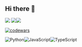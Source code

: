 ## Hi there 👋

![](https://github-profile-summary-cards.vercel.app/api/cards/profile-details?username=Rodionald&theme=github_dark)
![](https://github-profile-summary-cards.vercel.app/api/cards/stats?username=rodionald&theme=github_dark)![](https://github-profile-summary-cards.vercel.app/api/cards/productive-time?username=rodionald&theme=github_dark)

[![codewars](https://www.codewars.com/users/Rodionald/badges/large)](https://www.codewars.com/users/Rodionald)


![Python](https://img.shields.io/badge/python-3670A0?style=for-the-badge&logo=python&logoColor=ffdd54)![JavaScript](https://img.shields.io/badge/javascript-%23323330.svg?style=for-the-badge&logo=javascript&logoColor=%23F7DF1E)![TypeScript](https://img.shields.io/badge/typescript-%23007ACC.svg?style=for-the-badge&logo=typescript&logoColor=white)
<!--
**Rodionald/Rodionald** is a ✨ _special_ ✨ repository because its `README.md` (this file) appears on your GitHub profile.

Here are some ideas to get you started:

- 🔭 I’m currently working on ...
- 🌱 I’m currently learning ...
- 👯 I’m looking to collaborate on ...
- 🤔 I’m looking for help with ...
- 💬 Ask me about ...
- 📫 How to reach me: ...
- 😄 Pronouns: ...
- ⚡ Fun fact: ...
-->

